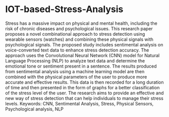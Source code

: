 # IOT-based-Stress-Analysis
Stress has a massive impact on physical and mental 
health, including the risk of chronic diseases and psychological issues. 
This research paper proposes a novel combinational approach to 
stress detection using wearable sensors (watches) and combining 
these physical signals with psychological signals. The proposed study 
includes sentimental analysis on voice-converted text data to 
enhance stress detection accuracy. The approach uses the 
Convolutional Neural Network (CNN) model for Natural Language 
Processing (NLP) to analyze text data and determine the emotional 
tone or sentiment present in a sentence. The results produced from 
sentimental analysis using a machine learning model are then 
combined with the physical parameters of the user to produce more 
accurate and effective results. This data is then recorded for a long 
duration of time and then presented in the form of graphs for a better 
classification of the stress level of the user. The research aims to 
provide an effective and new way of stress detection that can help 
individuals to manage their stress levels. Keywords: CNN, Sentimental 
Analysis, Stress, Physical Sensors, Psychological analysis, NLP 
